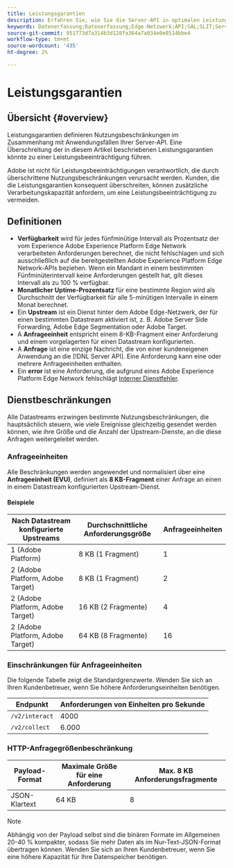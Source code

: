 ```yaml
---
title: Leistungsgarantien
description: Erfahren Sie, wie Sie die Server-API in optimalen Leistungsgarantien verwenden.
keywords: Datenerfassung;Datenerfassung;Edge-Netzwerk;API;SAL;SLIT;Service-Level
source-git-commit: 951773d7a314b3d128fa364a7a034e0e8514bbe4
workflow-type: tm+mt
source-wordcount: '435'
ht-degree: 2%

---
```



# Leistungsgarantien

## Übersicht {#overview}

Leistungsgarantien definieren Nutzungsbeschränkungen im Zusammenhang mit Anwendungsfällen Ihrer Server-API. Eine Überschreitung der in diesem Artikel beschriebenen Leistungsgarantien könnte zu einer Leistungsbeeinträchtigung führen.

Adobe ist nicht für Leistungsbeeinträchtigungen verantwortlich, die durch überschrittene Nutzungsbeschränkungen verursacht werden. Kunden, die die Leistungsgarantien konsequent überschreiten, können zusätzliche Verarbeitungskapazität anfordern, um eine Leistungsbeeinträchtigung zu vermeiden.

## Definitionen

* **Verfügbarkeit** wird für jedes fünfminütige Intervall als Prozentsatz der vom Experience Adobe Experience Platform Edge Network verarbeiteten Anforderungen berechnet, die nicht fehlschlagen und sich ausschließlich auf die bereitgestellten Adobe Experience Platform Edge Network-APIs beziehen. Wenn ein Mandant in einem bestimmten Fünfminüterintervall keine Anforderungen gestellt hat, gilt dieses Intervall als zu 100 % verfügbar.
* **Monatlicher Uptime-Prozentsatz** für eine bestimmte Region wird als Durchschnitt der Verfügbarkeit für alle 5-minütigen Intervalle in einem Monat berechnet.
* Ein **Upstream** ist ein Dienst hinter dem Adobe Edge-Netzwerk, der für einen bestimmten Datastream aktiviert ist, z. B. Adobe Server Side Forwarding, Adobe Edge Segmentation oder Adobe Target.
* A **Anfrageeinheit** entspricht einem 8-KB-Fragment einer Anforderung und einem vorgelagerten für einen Datastream konfigurierten.
* A **Anfrage** ist eine einzige Nachricht, die von einer kundeneigenen Anwendung an die [!DNL Server API]. Eine Anforderung kann eine oder mehrere Anfrageeinheiten enthalten.
* Ein **error** ist eine Anforderung, die aufgrund eines Adobe Experience Platform Edge Network fehlschlägt [Interner Dienstfehler](error-handling.md).

## Dienstbeschränkungen

Alle Datastreams erzwingen bestimmte Nutzungsbeschränkungen, die hauptsächlich steuern, wie viele Ereignisse gleichzeitig gesendet werden können, wie ihre Größe und die Anzahl der Upstream-Dienste, an die diese Anfragen weitergeleitet werden.

### Anfrageeinheiten

Alle Beschränkungen werden angewendet und normalisiert über eine **Anfrageeinheit (EVU)**, definiert als **8 KB-Fragment** einer Anfrage an einen in einem Datastream konfigurierten Upstream-Dienst.

#### Beispiele

| Nach Datastream konfigurierte Upstreams | Durchschnittliche Anforderungsgröße | Anfrageeinheiten |
| --- | --- | --- |
| 1 (Adobe Platform) | 8 KB (1 Fragment) | 1 |
| 2 (Adobe Platform, Adobe Target) | 8 KB (1 Fragment) | 2 |
| 2 (Adobe Platform, Adobe Target) | 16 KB (2 Fragmente) | 4 |
| 2 (Adobe Platform, Adobe Target) | 64 KB (8 Fragmente) | 16 |

### Einschränkungen für Anfrageeinheiten

Die folgende Tabelle zeigt die Standardgrenzwerte. Wenden Sie sich an Ihren Kundenbetreuer, wenn Sie höhere Anforderungseinheiten benötigen.

| Endpunkt | Anforderungen von Einheiten pro Sekunde |
| --- | --- |
| `/v2/interact` | 4000 |
| `/v2/collect` | 6.000 |


### HTTP-Anfragegrößenbeschränkung

| Payload-Format | Maximale Größe für eine Anforderung | Max. 8 KB Anforderungsfragmente |
| --- | --- | --- |
| JSON-Klartext | 64 KB | 8 |


>[!NOTE]
>
>Abhängig von der Payload selbst sind die binären Formate im Allgemeinen 20-40 % kompakter, sodass Sie mehr Daten als im Nur-Text-JSON-Format übertragen können. Wenden Sie sich an Ihren Kundenbetreuer, wenn Sie eine höhere Kapazität für Ihre Datenspeicher benötigen.